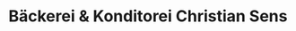 ---
title: "Bäckerei & Konditorei Christian Sens"
url: /muelsen/baeckerei-und-konditorei-christian-sens/
shop: Bäckerei
---